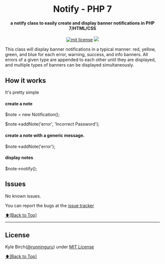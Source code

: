 <h1 align="center" id="urls">Notify - PHP 7</h1>
<h4 align="center">a notify class to easily create and display banner notifications in PHP 7/HTML/CSS</h4>

<p align="center">
<a href="http://amarlearning.mit-license.org/"><img src="https://img.shields.io/pypi/l/pyzipcode-cli.svg" alt="mit license"></a>
<img src="http://kylebirch.info/images/build_passing.png">
</p>

This class will display banner notifications in a typical manner: red, yellow, green, and blue for each error, warning, success, and info banners. All errors of a given type are appended to each other until they are displayed, and multiple types of banners can be displayed simultaneously.

## How it works
<p>It's pretty simple</p>
<h4>create a note</h4>
<p>$note = new Notification();</p>
<p>$note->addNote('error', 'Incorrect Password');</p>
<h4>create a note with a generic message.</h4>
<p>$note->addNote('error');</p>
<h4>display notes</h4>
<p>$note->notify();</p>
  
## Issues
No known issues.

You can report the bugs at the [issue tracker](https://github.com/runninguru/Banner-Notifications-PHP-7)

[:arrow_up:\[Back to Top\]](https://github.com/runninguru/Banner-Notifications-PHP-7)



***

## License
Kyle Birch([@runninguru](http://github.com/runninguru)) under [MIT License](https://choosealicense.com/licenses/mit/) 

[:arrow_up:\[Back to Top\]](https://github.com/runninguru/Banner-Notifications-PHP-7)


